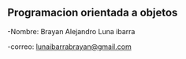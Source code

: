 ## Programacion orientada a objetos 

-Nombre: Brayan Alejandro Luna ibarra 

-correo: lunaibarrabrayan@gmail.com

